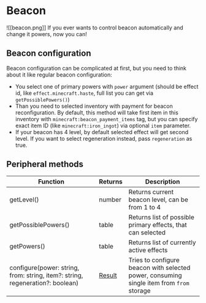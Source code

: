 # Beacon
<span class="describeimg">![[beacon.png]]</span>
If you ever wants to control beacon automatically and change it powers, now you can!

## Beacon configuration

Beacon configuration can be complicated at first, but you need to think about it like regular beacon configuration:

- You select one of primary powers with `power` argument (should be effect id, like `effect.minecraft.haste`, full list you can get via `getPossiblePowers()`)
- Than you need to selected inventory with payment for beacon reconfiguration. By default, this method will take first item in this inventory with `minecraft:beacon_payment_items` tag, but you can specify exact item ID (like `minecraft:iron_ingot`) via optional `item` parameter.
- If your beacon has 4 level, by default selected effect will get second level. If you want to select regeneration instead, pass `regeneration` as true.

## Peripheral methods

| Function                                                                      | Returns | Description                                                                              |
|-------------------------------------------------------------------------------|---------|------------------------------------------------------------------------------------------|
| getLevel()                                                                    | number  | Returns current beacon level, can be from 1 to 4                                         |
| getPossiblePowers()                                                           | table   | Returns list of possible primary effects, that can selected                              |
| getPowers()                                                                   | table   | Returns list of currently active effects                                                 |
| configure(power: string, from: string, item?: string, regeneration?: boolean) | [Result](introduction.md#result)  | Tries to configure beacon with selected power, consuming single item from `from` storage |
